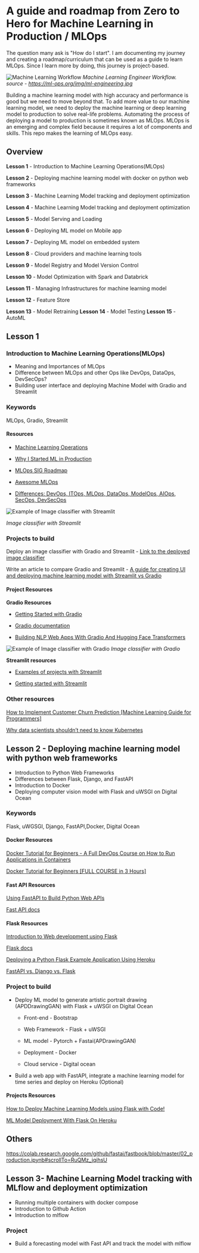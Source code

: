 # A guide and roadmap from Zero to Hero for Machine Learning in Production / MLOps 

The question many ask is "How do I start". I am documenting my journey and creating a roadmap/curriculum that can be used as a guide to learn MLOps. Since I learn more by doing, this journey is project-based.

![Machine Learning Workflow](https://ml-ops.org/img/ml-engineering.jpg)
*Machine Learning Engineer Workflow. source - https://ml-ops.org/img/ml-engineering.jpg* 

Building a machine learning model with high accuracy and performance is good but we need to move beyond that. To add more value to our machine learning model, we need to deploy the machine learning or deep learning model to production to solve real-life problems. Automating the process of deploying a model to production is sometimes known as MLOps. MLOps is an emerging and complex field because it requires a lot of components and skills. This repo makes the learning of MLOps easy.

## Overview

**Lesson 1** - Introduction to Machine Learning Operations(MLOps)

**Lesson 2** - Deploying machine learning model with docker on python web frameworks

**Lesson 3** - Machine Learning Model tracking  and deployment optimization

**Lesson 4** - Machine Learning Model tracking  and deployment optimization

**Lesson 5** - Model Serving and Loading 

**Lesson 6** - Deploying ML model on Mobile app

**Lesson 7** - Deploying ML model on embedded system

**Lesson 8** - Cloud providers and machine learning tools

**Lesson 9** - Model Registry and Model Version Control

**Lesson 10** - Model Optimization with Spark and Databrick

**Lesson 11** - Managing Infrastructures for machine learning model

**Lesson 12** - Feature Store

**Lesson 13** - Model Retraining 
**Lesson 14** - Model Testing 
**Lesson 15** - AutoML

## Lesson 1
### Introduction to Machine Learning Operations(MLOps)

- Meaning and Importances of MLOps
- Difference between MLOps and other Ops like DevOps, DataOps, DevSecOps?
- Building user interface and deploying Machine Model with Gradio and Streamlit 

### Keywords
MLOps, Gradio, Streamlit 

#### Resources

- [Machine Learning Operations](https://ml-ops.org/)

- [Why I Started ML in Production](https://mlinproduction.com/why-i-started-mlinproduction/)

- [MLOps SIG Roadmap](https://github.com/tdcox/mlops-roadmap/blob/master/MLOpsRoadmap2020.md)

- [Awesome MLOps](https://github.com/visenger/awesome-mlops)

- [Differences: DevOps, ITOps, MLOps, DataOps, ModelOps, AIOps, SecOps, DevSecOps](https://medium.com/vitrox-publication/differences-devops-itops-mlops-dataops-modelops-aiops-secops-devsecops-part-1-3-8b238cf72942)


![Example of Image classifier with Streamlit](https://res.cloudinary.com/dbzzslryr/image/upload/v1631955454/mlops/streamlit_classifier.png)

*Image classifier with Streamlit*


### Projects to build
Deploy an image classifier with Gradio and Streamlit - [Link to the deployed image classifier](https://github.com/trojrobert/deploying_image_classification)

Write an article to compare Gradio and Streamlit - [A guide for creating UI and deploying machine learning model with Streamlit vs Gradio](https://trojrobert.medium.com/a-guide-for-deploying-machine-learning-model-with-streamlit-vs-gradio-563a0b2dc1bd)

#### Project Resources 
**Gradio Resources**
- [Getting Started with Gradio](https://gradio.app/getting_started)

- [Gradio documentation](https://gradio.app/docs)

- [Building NLP Web Apps With Gradio And Hugging Face Transformers](https://towardsdatascience.com/building-nlp-web-apps-with-gradio-and-hugging-face-transformers-59ce8ab4a319)

![Example of Image classifier with Gradio](https://res.cloudinary.com/dbzzslryr/image/upload/v1631955456/mlops/gradio_clasifier.png)
*Image classifier with Gradio*

**Streamlit resources**
- [Examples of projects with Streamlit](https://streamlit.io/gallery)

- [Getting started with Streamlit](https://docs.streamlit.io/en/stable/)
 
### Other resources
[How to Implement Customer Churn Prediction [Machine Learning Guide for Programmers]](https://neptune.ai/blog/how-to-implement-customer-churn-prediction)

[Why data scientists shouldn’t need to know Kubernetes](https://huyenchip.com/2021/09/13/data-science-infrastructure.html)


## Lesson 2 - Deploying machine learning model with python web frameworks

- Introduction to Python Web Frameworks
- Differences between Flask, Django, and FastAPI
- Introduction to Docker
- Deploying computer vision model with Flask and uWSGI on Digital Ocean 

### Keywords
Flask, uWGSGI, Django, FastAPI,Docker, Digital Ocean  
#### Docker Resources
[Docker Tutorial for Beginners - A Full DevOps Course on How to Run Applications in Containers](https://youtu.be/fqMOX6JJhGo)

[Docker Tutorial for Beginners [FULL COURSE in 3 Hours]](https://youtu.be/3c-iBn73dDE)

####  Fast API Resources

[Using FastAPI to Build Python Web APIs](https://realpython.com/fastapi-python-web-apis/)

[Fast API docs](https://fastapi.tiangolo.com/)

#### Flask Resources 

[Introduction to Web development using Flask](https://www.geeksforgeeks.org/python-introduction-to-web-development-using-flask/)

[Flask docs](https://flask.palletsprojects.com/en/2.0.x/)

[Deploying a Python Flask Example Application Using Heroku](https://realpython.com/flask-by-example-part-1-project-setup/)

[FastAPI vs. Django vs. Flask](https://youtu.be/9YBAOYQOzWs)



### Project to build
- Deploy ML model to generate artistic portrait drawing (APDDrawingGAN) with Flask + uWSGI on Digital Ocean

   - Front-end - Bootstrap

   - Web Framework - Flask + uWSGI

   - ML model - Pytorch + Fastai(APDrawingGAN)

   - Deployment - Docker

   - Cloud service - Digital ocean

- Build a web app with FastAPI, integrate a machine learning model for time series and deploy on Heroku (Optional)

#### Projects Resources 
[How to Deploy Machine Learning Models using Flask with Code!](https://www.analyticsvidhya.com/blog/2020/04/how-to-deploy-machine-learning-model-flask/)

[ML Model Deployment With Flask On Heroku](https://youtu.be/pMIwu5FwJ78)

## Others 
https://colab.research.google.com/github/fastai/fastbook/blob/master/02_production.ipynb#scrollTo=RuQMz_jqihsU


## Lesson 3- Machine Learning Model tracking with MLflow and deployment optimization

- Running multiple containers with docker compose
- Introduction to Github Action
- Introduction to mlflow

### Project 
- Build a forecasting model with Fast API and track the model with mlflow
